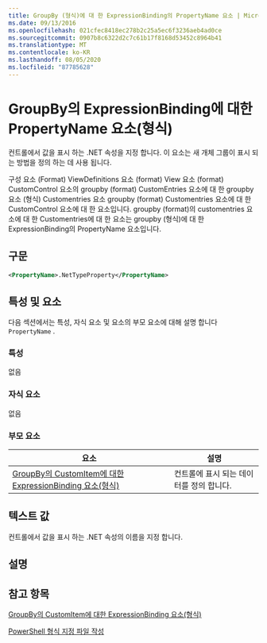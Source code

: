 ```yaml
---
title: GroupBy (형식)에 대 한 ExpressionBinding의 PropertyName 요소 | Microsoft Docs
ms.date: 09/13/2016
ms.openlocfilehash: 021cfec8418ec278b2c25a5ec6f3236aeb4ad0ce
ms.sourcegitcommit: 0907b8c6322d2c7c61b17f8168d53452c8964b41
ms.translationtype: MT
ms.contentlocale: ko-KR
ms.lasthandoff: 08/05/2020
ms.locfileid: "87785628"
---
```

# <a name="propertyname-element-for-expressionbinding-for-groupby-format"></a>GroupBy의 ExpressionBinding에 대한 PropertyName 요소(형식)

컨트롤에서 값을 표시 하는 .NET 속성을 지정 합니다. 이 요소는 새 개체 그룹이 표시 되는 방법을 정의 하는 데 사용 됩니다.

구성 요소 (Format) ViewDefinitions 요소 (format) View 요소 (format) CustomControl 요소의 groupby (format) CustomEntries 요소에 대 한 groupby 요소 (형식) Customentries 요소 groupby (format) Customentries 요소에 대 한 CustomControl 요소에 대 한 요소입니다. groupby (format)의 customentries 요소에 대 한 Customentries에 대 한 요소는 groupby (형식)에 대 한 ExpressionBinding의 PropertyName 요소입니다.

## <a name="syntax"></a>구문

```xml
<PropertyName>.NetTypeProperty</PropertyName>
```

## <a name="attributes-and-elements"></a>특성 및 요소

다음 섹션에서는 특성, 자식 요소 및 요소의 부모 요소에 대해 설명 합니다 `PropertyName` .

### <a name="attributes"></a>특성

없음

### <a name="child-elements"></a>자식 요소

없음

### <a name="parent-elements"></a>부모 요소

|요소|설명|
|-------------|-----------------|
|[GroupBy의 CustomItem에 대한 ExpressionBinding 요소(형식)](./expressionbinding-element-for-customitem-for-groupby-format.md)|컨트롤에 표시 되는 데이터를 정의 합니다.|

## <a name="text-value"></a>텍스트 값

컨트롤에서 값을 표시 하는 .NET 속성의 이름을 지정 합니다.

## <a name="remarks"></a>설명

## <a name="see-also"></a>참고 항목

[GroupBy의 CustomItem에 대한 ExpressionBinding 요소(형식)](./expressionbinding-element-for-customitem-for-groupby-format.md)

[PowerShell 형식 지정 파일 작성](./writing-a-powershell-formatting-file.md)
